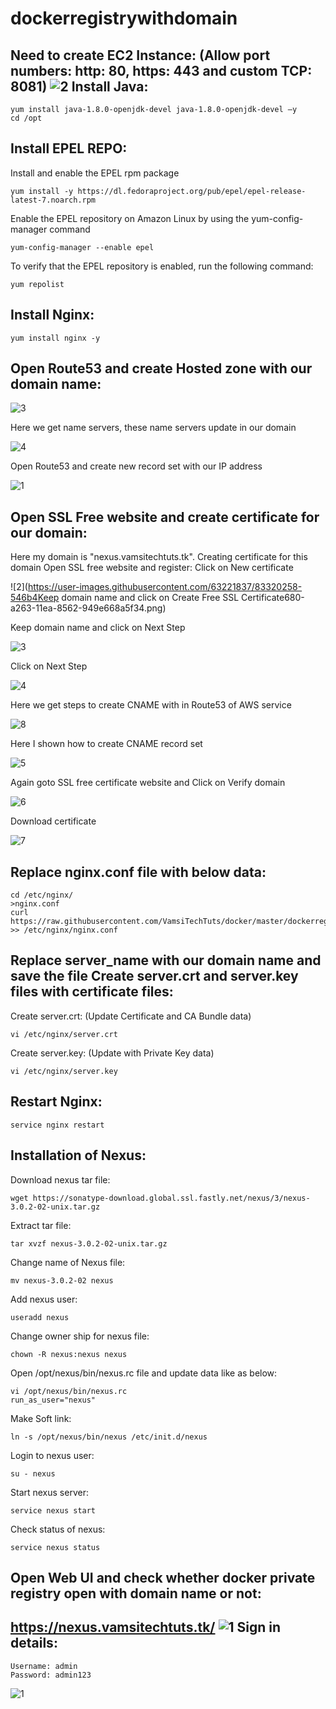# dockerregistrywithdomain

Need to create EC2 Instance: (Allow port numbers: http: 80, https: 443 and custom TCP: 8081)
![2](https://user-images.githubusercontent.com/63221837/83320727-d2c9e780-a267-11ea-9d9a-72191118caef.png)
Install Java:
---------
    yum install java-1.8.0-openjdk-devel java-1.8.0-openjdk-devel –y
    cd /opt
Install EPEL REPO:
------------
Install and enable the EPEL rpm package
	
	yum install -y https://dl.fedoraproject.org/pub/epel/epel-release-latest-7.noarch.rpm
Enable the EPEL repository on Amazon Linux by using the yum-config-manager command
	
	yum-config-manager --enable epel
To verify that the EPEL repository is enabled, run the following command:
	
	yum repolist
Install Nginx:
-----------
	yum install nginx -y
Open Route53 and  create Hosted zone with our domain name:
-------
![3](https://user-images.githubusercontent.com/63221837/83320769-1e7c9100-a268-11ea-8661-3272a627638d.png)

Here we get name servers, these name servers update in our domain

![4](https://user-images.githubusercontent.com/63221837/83320815-9fd42380-a268-11ea-99b5-3a8dd8789796.png)

Open Route53 and create new record set with our IP address

![1](https://user-images.githubusercontent.com/63221837/83320619-c8f3b480-a266-11ea-8bef-c3c11b80ab74.png)

Open SSL Free website and create certificate for our domain:
-----------
Here my domain is "nexus.vamsitechtuts.tk". Creating certificate for this domain
Open SSL free website and register:
Click on New certificate

![2](https://user-images.githubusercontent.com/63221837/83320258-546b4Keep domain name and click on Create Free SSL Certificate680-a263-11ea-8562-949e668a5f34.png)

Keep domain name and click on Next Step

![3](https://user-images.githubusercontent.com/63221837/83320259-5503dd00-a263-11ea-88cf-74cb25902a51.png)

Click on Next Step

![4](https://user-images.githubusercontent.com/63221837/83320260-559c7380-a263-11ea-9b0c-730ec99a57c7.png)

Here we get steps to create CNAME with in Route53 of AWS service

![8](https://user-images.githubusercontent.com/63221837/83320323-0276f080-a264-11ea-97a5-b299d2f309f4.png)

Here I shown how to create CNAME record set

![5](https://user-images.githubusercontent.com/63221837/83320253-52a18300-a263-11ea-9612-93c37fbc04a5.png)

Again goto SSL free certificate website and Click on Verify domain

![6](https://user-images.githubusercontent.com/63221837/83320254-53d2b000-a263-11ea-9cc4-5e2b77d530c7.png)

Download certificate

![7](https://user-images.githubusercontent.com/63221837/83320256-53d2b000-a263-11ea-8f8e-6afe636ae5dd.png)

Replace nginx.conf file with below data:
-------
    cd /etc/nginx/
    >nginx.conf 
    curl https://raw.githubusercontent.com/VamsiTechTuts/docker/master/dockerregistrywithdomain/nginx.conf >> /etc/nginx/nginx.conf
Replace server_name with our domain name and save the file
Create server.crt and server.key files with certificate files:
-----------------
Create server.crt: (Update Certificate and CA Bundle data)

    vi /etc/nginx/server.crt
Create server.key: (Update with Private Key data)

    vi /etc/nginx/server.key
Restart Nginx:
------
    service nginx restart

Installation of Nexus:
-----------------
Download nexus tar file:
	  
    wget https://sonatype-download.global.ssl.fastly.net/nexus/3/nexus-3.0.2-02-unix.tar.gz
Extract tar file:

    tar xvzf nexus-3.0.2-02-unix.tar.gz
Change name of Nexus file:
	
    mv nexus-3.0.2-02 nexus
Add nexus user: 
	  
    useradd nexus
Change owner ship for nexus file:
	  
    chown -R nexus:nexus nexus
Open /opt/nexus/bin/nexus.rc file and update data like as below:
    
    vi /opt/nexus/bin/nexus.rc
    run_as_user="nexus"

Make Soft link:

    ln -s /opt/nexus/bin/nexus /etc/init.d/nexus
Login to nexus user:
  
    su - nexus
Start nexus server:

    service nexus start
Check status of nexus:

    service nexus status
Open Web UI and check whether docker private registry open with domain name or not:
------------
https://nexus.vamsitechtuts.tk/
![1](https://user-images.githubusercontent.com/63221837/83321250-fabb4a00-a26b-11ea-9175-3b173c0695a3.png)
Sign in details:
--------
    Username: admin
    Password: admin123
![1](https://user-images.githubusercontent.com/63221837/83321724-268bff00-a26f-11ea-9bc7-4eea1b4d1e65.png)
